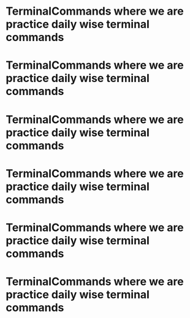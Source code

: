 # TerminalCommands where we are practice daily wise terminal commands
# TerminalCommands where we are practice daily wise terminal commands
# TerminalCommands where we are practice daily wise terminal commands
# TerminalCommands where we are practice daily wise terminal commands
# TerminalCommands where we are practice daily wise terminal commands
# TerminalCommands where we are practice daily wise terminal commands
